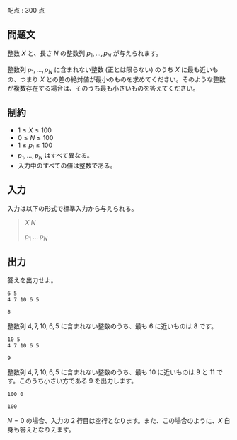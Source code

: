 配点 : $300$ 点

## 問題文

整数 $X$ と、長さ $N$ の整数列 $p_1, \ldots, p_N$ が与えられます。

整数列 $p_1, \ldots, p_N$ に含まれない整数 (正とは限らない) のうち $X$ に最も近いもの、つまり $X$ との差の絶対値が最小のものを求めてください。そのような整数が複数存在する場合は、そのうち最も小さいものを答えてください。

## 制約

- $1 \leq X \leq 100$
- $0 \leq N \leq 100$
- $1 \leq p_i \leq 100$
- $p_1, \ldots, p_N$ はすべて異なる。
- 入力中のすべての値は整数である。

## 入力

入力は以下の形式で標準入力から与えられる。

> $X$ $N$
> 
> $p_1$ $...$ $p_N$

## 出力

答えを出力せよ。

```input1
6 5
4 7 10 6 5
```

```output1
8
```

整数列 $4, 7, 10, 6, 5$ に含まれない整数のうち、最も $6$ に近いものは $8$ です。

```input2
10 5
4 7 10 6 5
```

```output2
9
```

整数列 $4, 7, 10, 6, 5$ に含まれない整数のうち、最も $10$ に近いものは $9$ と $11$ です。このうち小さい方である $9$ を出力します。

```input3
100 0
```

```output3
100
```

$N = 0$ の場合、入力の $2$ 行目は空行となります。また、この場合のように、$X$ 自身も答えとなりえます。